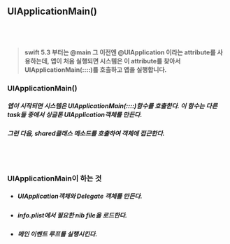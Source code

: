 ## UIApplicationMain()

<br>
<br>

> #### swift 5.3 부터는 @main 그 이전엔 @UIApplication 이라는 attribute를 사용하는데, 앱이 처음 실행되면 시스템은 이 attribute를 찾아서 UIApplicationMain(::::)를 호출하고 앱을 실행합니다.

### UIApplicationMain() 
##### 앱이 시작되면 시스템은 UIApplicationMain(_:_:_:_:)함수를 호출한다. 이 함수는 다른 task들 중에서 싱글톤 UIApplication객체를 만든다.
##### 그런 다음, shared클래스 메소드를 호출하여 객체에 접근한다.

<br>
<br>

### UIApplicationMain이 하는 것
- ##### UIApplication객체와 Delegate 객체를 만든다.
- ##### info.plist에서 필요한 nib file을 로드한다.
- ##### 메인 이벤트 루프를 실행시킨다.